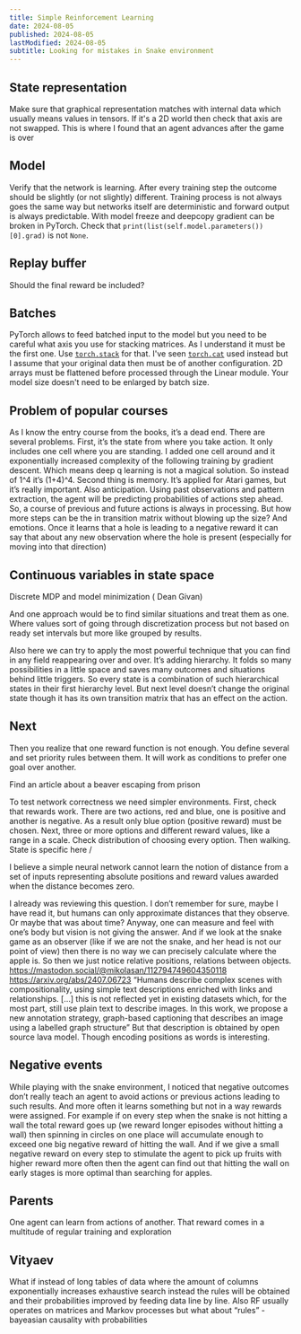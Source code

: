 ```yaml
---
title: Simple Reinforcement Learning
date: 2024-08-05
published: 2024-08-05
lastModified: 2024-08-05
subtitle: Looking for mistakes in Snake environment
---
```


## State representation

Make sure that graphical representation matches with internal data which usually means values in tensors. If it's a 2D world then check that axis are not swapped.
This is where I found that an agent advances after the game is over

## Model

Verify that the network is learning. After every training step the outcome should be slightly (or not slightly) different. Training process is not always goes the same way but networks itself are deterministic and forward output is always predictable.
With model freeze and deepcopy gradient can be broken in PyTorch. Check that `print(list(self.model.parameters())[0].grad)` is not `None`.

## Replay buffer

Should the final reward be included?

## Batches

PyTorch allows to feed batched input to the model but you need to be careful what axis you use for stacking matrices. As I understand it must be the first one. Use [`torch.stack`](https://pytorch.org/docs/stable/generated/torch.stack.html) for that. I've seen [`torch.cat`](https://pytorch.org/docs/stable/generated/torch.cat.html#torch.cat) used instead but I assume that your original data then must be of another configuration. 2D arrays must be flattened before processed through the Linear module.
Your model size doesn't need to be enlarged by batch size.

## Problem of popular courses 
As I know the entry course from the books, it’s a dead end. There are several problems. First, it’s the state from where you take action. It only includes one cell where you are standing. I added one cell around and it exponentially increased complexity of the following training by gradient descent. Which means deep q learning is not a magical solution. 
So instead of 1^4 it’s (1+4)^4.
Second thing is memory. It’s applied for Atari games, but it’s really important. Also anticipation. Using past observations and pattern extraction, the agent will be predicting probabilities of actions step ahead. So, a course of previous and future actions is always in processing.
But how more steps can be the in transition matrix without blowing up the size?
And emotions. Once it learns that a hole is leading to a negative reward it can say that about any new observation where the hole is present (especially for moving into that direction)

## Continuous variables in state space

Discrete MDP and model minimization ( Dean Givan)

And one approach would be to find similar situations and treat them as one. Where values sort of going through discretization process but not based on ready set intervals but more like grouped by results.

Also here we can try to apply the most powerful technique that you can find in any field reappearing over and over. It’s adding hierarchy. It folds so many possibilities in a little space and saves many outcomes and situations behind little triggers.
So every state is a combination of such hierarchical states in their first hierarchy level. But next level doesn’t change the original state though it has its own transition matrix that has an effect on the action.

## Next

Then you realize that one reward function is not enough. You define several and set priority rules between them. It will work as conditions to prefer one goal over another. 

Find an article about a beaver escaping from prison 

To test network correctness we need simpler environments. First, check that rewards work. There are two actions, red and blue, one is positive and another is negative. As a result only blue option (positive reward) must be chosen.
Next, three or more options and different reward values, like a range in a scale. Check distribution of choosing every option.
Then walking. State is specific here /<need to think/>

I believe a simple neural network cannot learn the notion of distance from a set of inputs representing absolute positions and reward values awarded when the distance becomes zero.

I already was reviewing this question. I don’t remember for sure, maybe I have read it, but humans can only approximate distances that they observe. Or maybe that was about time? Anyway, one can measure and feel with one’s body but vision is not giving the answer. And if we look at the snake game as an observer (like if we are not the snake, and her head is not our point of view) then there is no way we can precisely calculate where the apple is.
So then we just notice relative positions, relations between objects.
https://mastodon.social/@mikolasan/112794749604350118
https://arxiv.org/abs/2407.06723
“Humans describe complex scenes with compositionality, using simple text descriptions enriched with links and relationships. […] this is not reflected yet in existing datasets which, for the most part, still use plain text to describe images. In this work, we propose a new annotation strategy, graph-based captioning that describes an image using a labelled graph structure”
But that description is obtained by open source lava model. Though encoding positions as words is interesting. 

## Negative events

While playing with the snake environment, I noticed that negative outcomes don’t really teach an agent to avoid actions or previous actions leading to such results. And more often it learns something but not in a way rewards were assigned. For example if on every step when the snake is not hitting a wall the total reward goes up  (we reward longer episodes without hitting a wall) then spinning in circles on one place will accumulate enough to exceed one big negative reward of hitting the wall. And if we give a small negative reward on every step to stimulate the agent to pick up fruits with higher reward more often then the agent can find out that hitting the wall on early stages is more optimal than searching for apples.

## Parents

One agent can learn from actions of another. That reward comes in a multitude of regular training and exploration 

## Vityaev

What if instead of long tables of data where the amount of columns exponentially increases exhaustive search instead the rules will be obtained and their probabilities improved by feeding data line by line.
Also RF usually operates on matrices and Markov processes but what about “rules” - bayeasian causality with probabilities 

